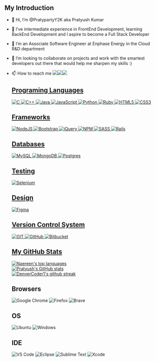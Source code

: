 ## My Introduction
- 👋 Hi, I’m @PratypartyY2K aka Pratyush Kumar
- 👀 I’ve intermediate experience in FrontEnd Development, learning BackEnd Development and I aspire to become a Full Stack Developer
- 🌱 I’m an Associate Software Engineer at Enphase Energy in the Cloud R&D department
- 💞️ I’m looking to collaborate on projects and work with the smartest developers out there that would help me sharpen my skills :)
- 📫 How to reach me
   <a href="https://twitter.com/PratypartyK"><img src="https://img.shields.io/badge/twitter-%231DA1F2.svg?&style=for-the-badge&logo=twitter&logoColor=white" /></a><a href="https://www.linkedin.com/in/pratyush-kumar-12653a191/"><img src="https://img.shields.io/badge/linkedin-%230077B5.svg?&style=for-the-badge&logo=linkedin&logoColor=white" /><a href="mailto:kinshuk048@gmail.com?subject=Came%20from%20Github"><img src="https://img.shields.io/badge/gmail-%23D14836.svg?&style=for-the-badge&logo=gmail&logoColor=white" />

   ## Programing Languages
     ![C](https://img.shields.io/badge/C-00599C?style=for-the-badge&logo=c&logoColor=white)
     ![C++](https://img.shields.io/badge/C%2B%2B-00599C?style=for-the-badge&logo=c%2B%2B&logoColor=white)
     ![Java](https://img.shields.io/badge/java-%23ED8B00.svg?style=for-the-badge&logo=openjdk&logoColor=white)
     ![JavaScript](https://img.shields.io/badge/javascript-%23323330.svg?style=for-the-badge&logo=javascript&logoColor=%23F7DF1E)
     ![Python](https://img.shields.io/badge/python-3670A0?style=for-the-badge&logo=python&logoColor=ffdd54)
     ![Ruby](https://img.shields.io/badge/ruby-%23CC342D.svg?style=for-the-badge&logo=ruby&logoColor=white)
     ![HTML5](https://img.shields.io/badge/HTML5-E34F26?style=for-the-badge&logo=html5&logoColor=white)
     ![CSS3](https://img.shields.io/badge/CSS3-1572B6?style=for-the-badge&logo=css3&logoColor=white)

    ## Frameworks
     ![NodeJS](https://img.shields.io/badge/node.js-6DA55F?style=for-the-badge&logo=node.js&logoColor=white)
     ![Bootstrap](https://img.shields.io/badge/Bootstrap-563D7C?style=for-the-badge&logo=bootstrap&logoColor=white)
     ![jQuery](https://img.shields.io/badge/jQuery-0769AD?style=for-the-badge&logo=jquery&logoColor=white)
     ![NPM](https://img.shields.io/badge/npm-CB3837?style=for-the-badge&logo=npm&logoColor=white)
     ![SASS](https://img.shields.io/badge/SASS-hotpink.svg?style=for-the-badge&logo=SASS&logoColor=white)
     ![Rails](https://img.shields.io/badge/rails-%23CC0000.svg?style=for-the-badge&logo=ruby-on-rails&logoColor=white)

   ## Databases
   ![MySQL](https://img.shields.io/badge/MySQL-00000F?style=for-the-badge&logo=mysql&logoColor=white)
   ![MongoDB](https://img.shields.io/badge/MongoDB-%234ea94b.svg?style=for-the-badge&logo=mongodb&logoColor=white)
   ![Postgres](https://img.shields.io/badge/postgres-%23316192.svg?style=for-the-badge&logo=postgresql&logoColor=white)

   ## Testing
   ![Selenium](https://img.shields.io/badge/-selenium-%43B02A?style=for-the-badge&logo=selenium&logoColor=white)
   
   ## Design
   ![Figma](https://img.shields.io/badge/Figma-F24E1E?style=for-the-badge&logo=figma&logoColor=white)

   ## Version Control System
   ![GIT](https://img.shields.io/badge/Git-F05032?style=for-the-badge&logo=git&logoColor=white)
   ![GitHub](https://img.shields.io/badge/github-%23121011.svg?style=for-the-badge&logo=github&logoColor=white)
   ![Bitbucket](https://img.shields.io/badge/bitbucket-%230047B3.svg?style=for-the-badge&logo=bitbucket&logoColor=white)
   
    ## My GitHub Stats
   [![Naereen's top languages](https://github-readme-stats.vercel.app/api/top-langs/?username=PratypartyY2K)](https://github.com/anuraghazra/github-readme-stats)  
   [![Pratyush's GitHub stats](https://github-readme-stats.vercel.app/api?username=PratypartyY2K)](https://github.com/PratypartyY2K/github-readme-stats)  
   [![DenverCoder1's github streak](https://github-readme-streak-stats.herokuapp.com/?user=PratypartyY2K)](https://github.com/DenverCoder1/github-readme-streak-stats)

   ## Browsers
     ![Google Chrome](https://img.shields.io/badge/Google_chrome-4285F4?style=for-the-badge&logo=Google-chrome&logoColor=white)
      ![Firefox](https://img.shields.io/badge/Firefox_Browser-FF7139?style=for-the-badge&logo=Firefox-Browser&logoColor=white)
      ![Brave](https://img.shields.io/badge/Brave-FF1B2D?style=for-the-badge&logo=Brave&logoColor=white)
   
   ## OS
   ![Ubuntu](https://img.shields.io/badge/Ubuntu-E95420?style=for-the-badge&logo=ubuntu&logoColor=white)
   ![Windows](https://img.shields.io/badge/Windows-0078D6?style=for-the-badge&logo=windows&logoColor=white)
   
   ## IDE
   ![VS Code](https://img.shields.io/badge/Visual_Studio_Code-0078D4?style=for-the-badge&logo=visual%20studio%20code&logoColor=white)
   ![Eclipse](https://img.shields.io/badge/Eclipse-FE7A16.svg?style=for-the-badge&logo=Eclipse&logoColor=white)
   ![Sublime Text](https://img.shields.io/badge/sublime_text-%23575757.svg?&style=for-the-badge&logo=sublime-text&logoColor=important)
   ![Xcode](https://img.shields.io/badge/Xcode-007ACC?style=for-the-badge&logo=Xcode&logoColor=white)

<!---
PratypartyY2K/PratypartyY2K is a ✨ special ✨ repository because its `README.md` (this file) appears on your GitHub profile.
You can click the Preview link to take a look at your changes.
--->
